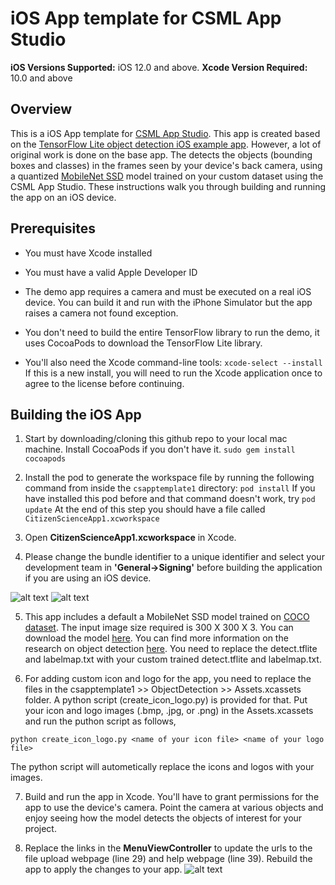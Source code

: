 # iOS App template for CSML App Studio

**iOS Versions Supported:** iOS 12.0 and above.
**Xcode Version Required:** 10.0 and above

## Overview

This is a iOS App template for [CSML App Studio](https://sites.google.com/ucsc.edu/csmlappstudio/detection). This app is created based on the [TensorFlow Lite object detection iOS example app](https://github.com/tensorflow/examples/tree/master/lite/examples/object_detection/ios). However, a lot of original work is done on the base app. The detects the objects (bounding boxes and classes) in the frames seen by your device's back camera, using a quantized [MobileNet SSD](https://github.com/tensorflow/models/tree/master/research/object_detection) model trained on your custom dataset using the CSML App Studio. These instructions walk you through building and running the app on an iOS device.

## Prerequisites

* You must have Xcode installed

* You must have a valid Apple Developer ID

* The demo app requires a camera and must be executed on a real iOS device. You can build it and run with the iPhone Simulator but the app raises a camera not found exception.

* You don't need to build the entire TensorFlow library to run the demo, it uses CocoaPods to download the TensorFlow Lite library.

* You'll also need the Xcode command-line tools:
 ```xcode-select --install```
 If this is a new install, you will need to run the Xcode application once to agree to the license before continuing.

## Building the iOS App

1. Start by downloading/cloning this github repo to your local mac machine. Install CocoaPods if you don't have it.
```sudo gem install cocoapods```

2. Install the pod to generate the workspace file by running the following command from inside the ```csapptemplate1``` directory:
```pod install```
  If you have installed this pod before and that command doesn't work, try
```pod update```
At the end of this step you should have a file called ```CitizenScienceApp1.xcworkspace```

3. Open **CitizenScienceApp1.xcworkspace** in Xcode.

4. Please change the bundle identifier to a unique identifier and select your development team in **'General->Signing'** before building the application if you are using an iOS device.

![alt text](general.png?raw=true)
![alt text](signing.png?raw=true)

5. This app includes a default a MobileNet SSD model trained on [COCO dataset](http://cocodataset.org/). The input image size required is 300 X 300 X 3. You can download the model [here](https://storage.googleapis.com/download.tensorflow.org/models/tflite/coco_ssd_mobilenet_v1_1.0_quant_2018_06_29.zip). You can find more information on the research on object detection [here](https://github.com/tensorflow/models/tree/master/research/object_detection). You need to replace the detect.tflite and labelmap.txt with your custom trained detect.tflite and labelmap.txt.

6. For adding custom icon and logo for the app, you need to replace the files in the csapptemplate1 >> ObjectDetection >>  Assets.xcassets folder. A python script (create_icon_logo.py) is provided for that. Put your icon and logo images (.bmp, .jpg, or .png) in the Assets.xcassets and run the puthon script as follows,

```python create_icon_logo.py <name of your icon file> <name of your logo file>```

The python script will autometically replace the icons and logos with your images.

7. Build and run the app in Xcode. You'll have to grant permissions for the app to use the device's camera. Point the camera at various objects and enjoy seeing how the model detects the objects of interest for your project.

8. Replace the links in the **MenuViewController** to update the urls to the file upload webpage (line 29) and help webpage (line 39). Rebuild the app to apply the changes to your app.
![alt text](urls.png?raw=true)
